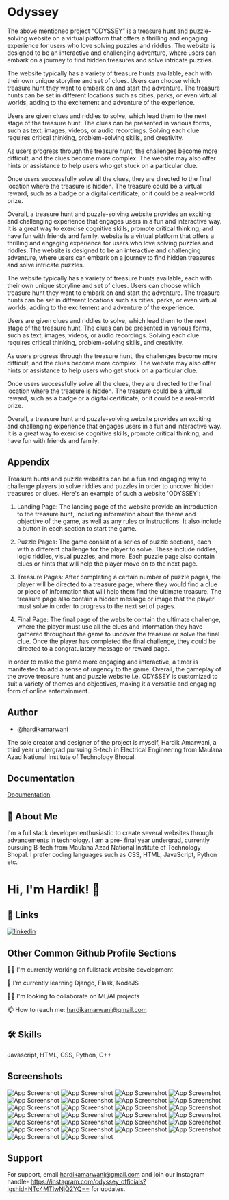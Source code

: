 
# Odyssey 

The above mentioned project “ODYSSEY” is a treasure hunt and puzzle-solving website on a virtual platform that offers a thrilling and engaging experience for users who love solving puzzles and riddles. The website is designed to be an interactive and challenging adventure, where users can embark on a journey to find hidden treasures and solve intricate puzzles.

The website typically has a variety of treasure hunts available, each with their own unique storyline and set of clues. Users can choose which treasure hunt they want to embark on and start the adventure. The treasure hunts can be set in different locations such as cities, parks, or even virtual worlds, adding to the excitement and adventure of the experience.

Users are given clues and riddles to solve, which lead them to the next stage of the treasure hunt. The clues can be presented in various forms, such as text, images, videos, or audio recordings. Solving each clue requires critical thinking, problem-solving skills, and creativity.

As users progress through the treasure hunt, the challenges become more difficult, and the clues become more complex. The website may also offer hints or assistance to help users who get stuck on a particular clue.

Once users successfully solve all the clues, they are directed to the final location where the treasure is hidden. The treasure could be a virtual reward, such as a badge or a digital certificate, or it could be a real-world prize.

Overall, a treasure hunt and puzzle-solving website provides an exciting and challenging experience that engages users in a fun and interactive way. It is a great way to exercise cognitive skills, promote critical thinking, and have fun with friends and family.
  website is a virtual platform that offers a thrilling and engaging experience for users who love solving puzzles and riddles. The website is designed to be an interactive and challenging adventure, where users can embark on a journey to find hidden treasures and solve intricate puzzles.

The website typically has a variety of treasure hunts available, each with their own unique storyline and set of clues. Users can choose which treasure hunt they want to embark on and start the adventure. The treasure hunts can be set in different locations such as cities, parks, or even virtual worlds, adding to the excitement and adventure of the experience.

Users are given clues and riddles to solve, which lead them to the next stage of the treasure hunt. The clues can be presented in various forms, such as text, images, videos, or audio recordings. Solving each clue requires critical thinking, problem-solving skills, and creativity.

As users progress through the treasure hunt, the challenges become more difficult, and the clues become more complex. The website may also offer hints or assistance to help users who get stuck on a particular clue.

Once users successfully solve all the clues, they are directed to the final location where the treasure is hidden. The treasure could be a virtual reward, such as a badge or a digital certificate, or it could be a real-world prize.

Overall, a treasure hunt and puzzle-solving website provides an exciting and challenging experience that engages users in a fun and interactive way. It is a great way to exercise cognitive skills, promote critical thinking, and have fun with friends and family.
 



## Appendix

Treasure hunts and puzzle websites can be a fun and engaging way to challenge players to solve riddles and puzzles in order to uncover hidden treasures or clues. Here's an example of such a website 'ODYSSEY':

1. Landing Page: The landing page of the website provide an introduction to the treasure hunt, including information about the theme and objective of the game, as well as any rules or instructions. It also include a button in each section to start the game.

2. Puzzle Pages: The game consist of a series of puzzle sections, each with a different challenge for the player to solve. These include riddles, logic riddles, visual puzzles, and more. Each puzzle page also contain clues or hints that will help the player move on to the next page.

3. Treasure Pages: After completing a certain number of puzzle pages, the player will be directed to a treasure page, where they would find a clue or piece of information that will help them find the ultimate treasure. The treasure page also contain a hidden message or image that the player must solve in order to progress to the next set of pages.

4. Final Page: The final page of the website contain the ultimate challenge, where the player must use all the clues and information they have gathered throughout the game to uncover the treasure or solve the final clue. Once the player has completed the final challenge, they could be directed to a congratulatory message or reward page.

In order to make the game more engaging and interactive, a timer is manifested to add a sense of urgency to the game. Overall, the gameplay of the avove treasure hunt and puzzle website i.e. ODYSSEY is customized to suit a variety of themes and objectives, making it a versatile and engaging form of online entertainment.


## Author

- [@hardikamarwani](https://www.github.com/octokatherine)

The sole creator and designer of the project is myself, Hardik Amarwani, a third year undergrad pursuing B-tech in Electrical Engineering from Maulana Azad National Institute of Technology Bhopal. 



## Documentation

[Documentation](https://docs.google.com/document/d/1WsyfAxlgQyZEErzOwlgNtIzRwgrJXj2GfmKuT5M2ano/edit?usp=sharing)

## 🚀 About Me

I'm a full stack developer enthusiastic to create several websites through advancements in technology. I am a pre- final year undergrad, currently pursuing B-tech from Maulana Azad National Institute of Technology Bhopal. I prefer coding languages such as CSS, HTML, JavaScript, Python etc. 
# Hi, I'm Hardik! 👋 


## 🔗 Links

[![linkedin](https://img.shields.io/badge/linkedin-0A66C2?style=for-the-badge&logo=linkedin&logoColor=white)](https://www.linkedin.com/in/hardikamarwani)

## Other Common Github Profile Sections
👩‍💻 I'm currently working on fullstack website development

🧠 I'm currently learning Django, Flask, NodeJS

👯‍♀️ I'm looking to collaborate on ML/AI projects

📫 How to reach me: hardikamarwani@gmail.com



## 🛠 Skills
Javascript, HTML, CSS, Python, C++


## Screenshots

![App Screenshot](indx.html/img/sigin.png)
![App Screenshot](indx.html/img/a.png)
![App Screenshot](indx.html/img/b.png)
![App Screenshot](indx.html/img/c.png)
![App Screenshot](indx.html/img/d.png)
![App Screenshot](indx.html/img/e.png)
![App Screenshot](indx.html/img/f.png)
![App Screenshot](indx.html/img/g.png)
![App Screenshot](indx.html/img/h.png)
![App Screenshot](indx.html/img/i.png)
![App Screenshot](indx.html/img/j.png)
![App Screenshot](indx.html/img/k.png)
![App Screenshot](indx.html/img/l.png)
![App Screenshot](indx.html/img/m.png)
![App Screenshot](indx.html/img/n.png)
![App Screenshot](indx.html/img/o.png)
![App Screenshot](indx.html/img/p.png)
![App Screenshot](indx.html/img/q.png)
![App Screenshot](indx.html/img/r.png)
![App Screenshot](indx.html/img/s.png)
![App Screenshot](indx.html/img/t.png)
![App Screenshot](indx.html/img/u.png)
![App Screenshot](indx.html/img/v.png)
![App Screenshot](indx.html/img/w.png)
![App Screenshot](indx.html/img/x.png)
![App Screenshot](indx.html/img/y.png)

## Support

For support, email hardikamarwani@gmail.com and join our Instagram handle- https://instagram.com/odyssey_officials?igshid=NTc4MTIwNjQ2YQ== for updates.



